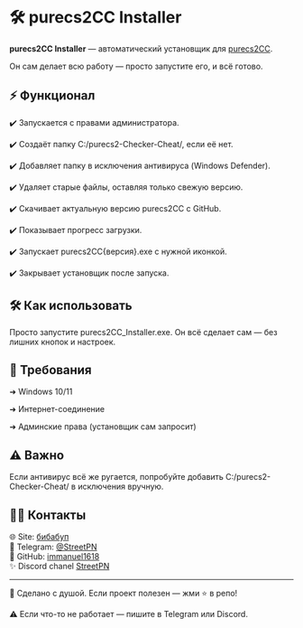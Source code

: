 # 🛠 purecs2CC Installer

**purecs2CC Installer** — автоматический установщик для [purecs2CC](https://github.com/immanuel1618/purecs2-Checker-Cheat). 

Он сам делает всю работу — просто запустите его, и всё готово.

## ⚡ Функционал

✔️ Запускается с правами администратора.

✔️ Создаёт папку C:/purecs2-Checker-Cheat/, если её нет.

✔️ Добавляет папку в исключения антивируса (Windows Defender).

✔️ Удаляет старые файлы, оставляя только свежую версию.

✔️ Скачивает актуальную версию purecs2CC с GitHub.

✔️ Показывает прогресс загрузки.

✔️ Запускает purecs2CC{версия}.exe с нужной иконкой.

✔️ Закрывает установщик после запуска.

## 🛠️ Как использовать

Просто запустите purecs2CC_Installer.exe. Он всё сделает сам — без лишних кнопок и настроек.

## 🎯 Требования

➜ Windows 10/11

➜ Интернет-соединение

➜ Админские права (установщик сам запросит)

## ⚠️ Важно

Если антивирус всё же ругается, попробуйте добавить C:/purecs2-Checker-Cheat/ в исключения вручную.

## 👨‍💻 Контакты

🌐 Site: [бибабуп](https://immanuel.nna1618.com/)  
📌 Telegram: [@StreetPN](https://t.me/StreetPN)  
🦈 GitHub: [immanuel1618](https://github.com/immanuel1618)  
✨ Discord chanel [StreetPN](https://discord.gg/xXk2VTU5)

---
💙 Сделано с душой. Если проект полезен — жми ⭐ в репо!

⚠️ Если что-то не работает — пишите в Telegram или Discord.
